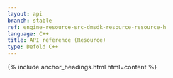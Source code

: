 ```yaml
---
layout: api
branch: stable
ref: engine-resource-src-dmsdk-resource-resource-h
language: C++
title: API reference (Resource)
type: Defold C++
---
```

{% include anchor_headings.html html=content %}